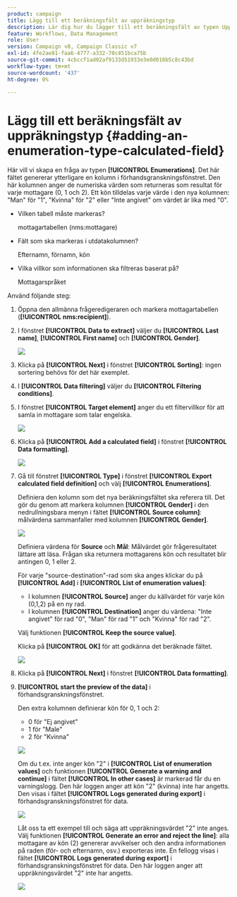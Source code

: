 ```yaml
---
product: campaign
title: Lägg till ett beräkningsfält av uppräkningstyp
description: Lär dig hur du lägger till ett beräkningsfält av typen Uppräkning
feature: Workflows, Data Management
role: User
version: Campaign v8, Campaign Classic v7
exl-id: 4fe2ae81-faa6-4777-a332-70c451bca75b
source-git-commit: 4cbccf1ad02af9133d51933e3e0d010b5c8c43bd
workflow-type: tm+mt
source-wordcount: '437'
ht-degree: 0%

---
```


# Lägg till ett beräkningsfält av uppräkningstyp {#adding-an-enumeration-type-calculated-field}

Här vill vi skapa en fråga av typen **[!UICONTROL Enumerations]**. Det här fältet genererar ytterligare en kolumn i förhandsgranskningsfönstret. Den här kolumnen anger de numeriska värden som returneras som resultat för varje mottagare (0, 1 och 2). Ett kön tilldelas varje värde i den nya kolumnen: &quot;Man&quot; för &quot;1&quot;, &quot;Kvinna&quot; för &quot;2&quot; eller &quot;Inte angivet&quot; om värdet är lika med &quot;0&quot;.

* Vilken tabell måste markeras?

  mottagartabellen (nms:mottagare)

* Fält som ska markeras i utdatakolumnen?

  Efternamn, förnamn, kön

* Vilka villkor som informationen ska filtreras baserat på?

  Mottagarspråket

Använd följande steg:

1. Öppna den allmänna frågeredigeraren och markera mottagartabellen (**[!UICONTROL nms:recipient]**).
1. I fönstret **[!UICONTROL Data to extract]** väljer du **[!UICONTROL Last name]**, **[!UICONTROL First name]** och **[!UICONTROL Gender]**.

   ![](assets/query_editor_nveau_73.png)

1. Klicka på **[!UICONTROL Next]** i fönstret **[!UICONTROL Sorting]**: ingen sortering behövs för det här exemplet.
1. I **[!UICONTROL Data filtering]** väljer du **[!UICONTROL Filtering conditions]**.
1. I fönstret **[!UICONTROL Target element]** anger du ett filtervillkor för att samla in mottagare som talar engelska.

   ![](assets/query_editor_nveau_74.png)

1. Klicka på **[!UICONTROL Add a calculated field]** i fönstret **[!UICONTROL Data formatting]**.

   ![](assets/query_editor_nveau_75.png)

1. Gå till fönstret **[!UICONTROL Type]** i fönstret **[!UICONTROL Export calculated field definition]** och välj **[!UICONTROL Enumerations]**.

   Definiera den kolumn som det nya beräkningsfältet ska referera till. Det gör du genom att markera kolumnen **[!UICONTROL Gender]** i den nedrullningsbara menyn i fältet **[!UICONTROL Source column]**: målvärdena sammanfaller med kolumnen **[!UICONTROL Gender]**.

   ![](assets/query_editor_nveau_76.png)

   Definiera värdena för **Source** och **Mål**: Målvärdet gör frågeresultatet lättare att läsa. Frågan ska returnera mottagarens kön och resultatet blir antingen 0, 1 eller 2.

   För varje &quot;source-destination&quot;-rad som ska anges klickar du på **[!UICONTROL Add]** i **[!UICONTROL List of enumeration values]**:

   * I kolumnen **[!UICONTROL Source]** anger du källvärdet för varje kön (0,1,2) på en ny rad.
   * I kolumnen **[!UICONTROL Destination]** anger du värdena: &quot;Inte angivet&quot; för rad &quot;0&quot;, &quot;Man&quot; för rad &quot;1&quot; och &quot;Kvinna&quot; för rad &quot;2&quot;.

   Välj funktionen **[!UICONTROL Keep the source value]**.

   Klicka på **[!UICONTROL OK]** för att godkänna det beräknade fältet.

   ![](assets/query_editor_nveau_77.png)

1. Klicka på **[!UICONTROL Next]** i fönstret **[!UICONTROL Data formatting]**.
1. **[!UICONTROL start the preview of the data]** i förhandsgranskningsfönstret.

   Den extra kolumnen definierar kön för 0, 1 och 2:

   * 0 för &quot;Ej angivet&quot;
   * 1 för &quot;Male&quot;
   * 2 för &quot;Kvinna&quot;

   ![](assets/query_editor_nveau_78.png)

   Om du t.ex. inte anger kön &quot;2&quot; i **[!UICONTROL List of enumeration values]** och funktionen **[!UICONTROL Generate a warning and continue]** i fältet **[!UICONTROL In other cases]** är markerad får du en varningslogg. Den här loggen anger att kön &quot;2&quot; (kvinna) inte har angetts. Den visas i fältet **[!UICONTROL Logs generated during export]** i förhandsgranskningsfönstret för data.

   ![](assets/query_editor_nveau_79.png)

   Låt oss ta ett exempel till och säga att uppräkningsvärdet &quot;2&quot; inte anges. Välj funktionen **[!UICONTROL Generate an error and reject the line]**: alla mottagare av kön (2) genererar avvikelser och den andra informationen på raden (för- och efternamn, osv.) exporteras inte. En fellogg visas i fältet **[!UICONTROL Logs generated during export]** i förhandsgranskningsfönstret för data. Den här loggen anger att uppräkningsvärdet &quot;2&quot; inte har angetts.

   ![](assets/query_editor_nveau_80.png)
